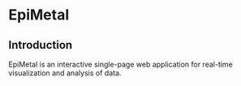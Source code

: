 # EpiMetal

## Introduction

EpiMetal is an interactive single-page web application for real-time visualization and analysis of data.